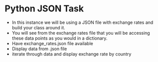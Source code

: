 # Python JSON Task

- In this instance we will be using a JSON file with exchange rates and build your class around it.
- You will see from the exchange rates file that you will be accessing these data points as you would in a dictionary.
- Have exchange_rates.json file available 
- Display data from .json file
- iterate through data and display exchange rate by country